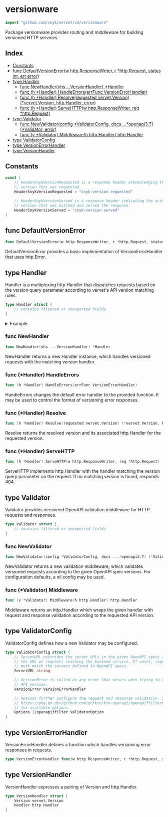 # versionware

```go
import "github.com/snyk/vervet/v4/versionware"
```

Package versionware provides routing and middleware for building versioned HTTP services\.

## Index

- [Constants](<#constants>)
- [func DefaultVersionError(w http.ResponseWriter, r *http.Request, status int, err error)](<#func-defaultversionerror>)
- [type Handler](<#type-handler>)
  - [func NewHandler(vhs ...VersionHandler) *Handler](<#func-newhandler>)
  - [func (h *Handler) HandleErrors(errFunc VersionErrorHandler)](<#func-handler-handleerrors>)
  - [func (h *Handler) Resolve(requested vervet.Version) (*vervet.Version, http.Handler, error)](<#func-handler-resolve>)
  - [func (h *Handler) ServeHTTP(w http.ResponseWriter, req *http.Request)](<#func-handler-servehttp>)
- [type Validator](<#type-validator>)
  - [func NewValidator(config *ValidatorConfig, docs ...*openapi3.T) (*Validator, error)](<#func-newvalidator>)
  - [func (v *Validator) Middleware(h http.Handler) http.Handler](<#func-validator-middleware>)
- [type ValidatorConfig](<#type-validatorconfig>)
- [type VersionErrorHandler](<#type-versionerrorhandler>)
- [type VersionHandler](<#type-versionhandler>)


## Constants

```go
const (
    // HeaderSnykVersionRequested is a response header acknowledging the API
    // version that was requested.
    HeaderSnykVersionRequested = "snyk-version-requested"

    // HeaderSnykVersionServed is a response header indicating the actual API
    // version that was matched and served the response.
    HeaderSnykVersionServed = "snyk-version-served"
)
```

## func DefaultVersionError

```go
func DefaultVersionError(w http.ResponseWriter, r *http.Request, status int, err error)
```

DefaultVersionError provides a basic implementation of VersionErrorHandler that uses http\.Error\.

## type Handler

Handler is a multiplexing http\.Handler that dispatches requests based on the version query parameter according to vervet's API version matching rules\.

```go
type Handler struct {
    // contains filtered or unexported fields
}
```

<details><summary>Example</summary>
<p>

```go
{
	h := versionware.NewHandler([]versionware.VersionHandler{{
		Version: vervet.MustParseVersion("2021-10-01"),
		Handler: http.HandlerFunc(func(w http.ResponseWriter, r *http.Request) {
			if _, err := w.Write([]byte("oct")); err != nil {
				panic(err)
			}
		}),
	}, {
		Version: vervet.MustParseVersion("2021-11-01"),
		Handler: http.HandlerFunc(func(w http.ResponseWriter, r *http.Request) {
			if _, err := w.Write([]byte("nov")); err != nil {
				panic(err)
			}
		}),
	}, {
		Version: vervet.MustParseVersion("2021-09-01"),
		Handler: http.HandlerFunc(func(w http.ResponseWriter, r *http.Request) {
			if _, err := w.Write([]byte("sept")); err != nil {
				panic(err)
			}
		}),
	}}...)

	s := httptest.NewServer(h)
	defer s.Close()

	resp, err := s.Client().Get(s.URL + "?version=2021-10-31")
	if err != nil {
		panic(err)
	}
	defer resp.Body.Close()
	respBody, err := ioutil.ReadAll(resp.Body)
	if err != nil {
		panic(err)
	}

	fmt.Print(string(respBody))

}
```

#### Output

```
oct
```

</p>
</details>

### func NewHandler

```go
func NewHandler(vhs ...VersionHandler) *Handler
```

NewHandler returns a new Handler instance\, which handles versioned requests with the matching version handler\.

### func \(\*Handler\) HandleErrors

```go
func (h *Handler) HandleErrors(errFunc VersionErrorHandler)
```

HandleErrors changes the default error handler to the provided function\. It may be used to control the format of versioning error responses\.

### func \(\*Handler\) Resolve

```go
func (h *Handler) Resolve(requested vervet.Version) (*vervet.Version, http.Handler, error)
```

Resolve returns the resolved version and its associated http\.Handler for the requested version\.

### func \(\*Handler\) ServeHTTP

```go
func (h *Handler) ServeHTTP(w http.ResponseWriter, req *http.Request)
```

ServeHTTP implements http\.Handler with the handler matching the version query parameter on the request\. If no matching version is found\, responds 404\.

## type Validator

Validator provides versioned OpenAPI validation middleware for HTTP requests and responses\.

```go
type Validator struct {
    // contains filtered or unexported fields
}
```

### func NewValidator

```go
func NewValidator(config *ValidatorConfig, docs ...*openapi3.T) (*Validator, error)
```

NewValidator returns a new validation middleware\, which validates versioned requests according to the given OpenAPI spec versions\. For configuration defaults\, a nil config may be used\.

### func \(\*Validator\) Middleware

```go
func (v *Validator) Middleware(h http.Handler) http.Handler
```

Middleware returns an http\.Handler which wraps the given handler with request and response validation according to the requested API version\.

## type ValidatorConfig

ValidatorConfig defines how a new Validator may be configured\.

```go
type ValidatorConfig struct {
    // ServerURL overrides the server URLs in the given OpenAPI specs to match
    // the URL of requests reaching the backend service. If unset, requests
    // must match the servers defined in OpenAPI specs.
    ServerURL string

    // VersionError is called on any error that occurs when trying to resolve the
    // API version.
    VersionError VersionErrorHandler

    // Options further configure the request and response validation. See
    // https://pkg.go.dev/github.com/getkin/kin-openapi/openapi3filter#ValidatorOption
    // for available options.
    Options []openapi3filter.ValidatorOption
}
```

## type VersionErrorHandler

VersionErrorHandler defines a function which handles versioning error responses in requests\.

```go
type VersionErrorHandler func(w http.ResponseWriter, r *http.Request, status int, err error)
```

## type VersionHandler

VersionHandler expresses a pairing of Version and http\.Handler\.

```go
type VersionHandler struct {
    Version vervet.Version
    Handler http.Handler
}
```

